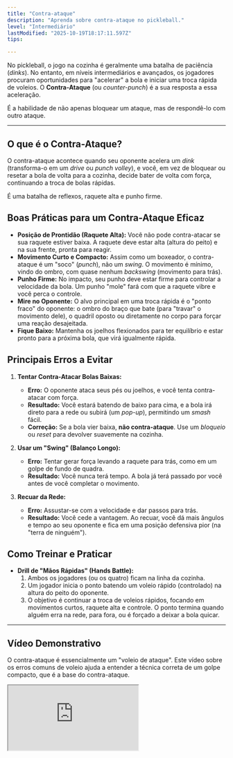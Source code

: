 ```yaml
---
title: "Contra-ataque"
description: "Aprenda sobre contra-ataque no pickleball."
level: "Intermediário"
lastModified: "2025-10-19T18:17:11.597Z"
tips:

---
```


No pickleball, o jogo na cozinha é geralmente uma batalha de paciência (*dinks*). No entanto, em níveis intermediários e avançados, os jogadores procuram oportunidades para "acelerar" a bola e iniciar uma troca rápida de voleios. O **Contra-Ataque** (ou *counter-punch*) é a sua resposta a essa aceleração.

É a habilidade de não apenas bloquear um ataque, mas de respondê-lo com outro ataque.

---

## O que é o Contra-Ataque?

O contra-ataque acontece quando seu oponente acelera um *dink* (transforma-o em um *drive* ou *punch volley*), e você, em vez de bloquear ou resetar a bola de volta para a cozinha, decide bater de volta com força, continuando a troca de bolas rápidas.

É uma batalha de reflexos, raquete alta e punho firme.

## Boas Práticas para um Contra-Ataque Eficaz

* **Posição de Prontidão (Raquete Alta):** Você não pode contra-atacar se sua raquete estiver baixa. A raquete deve estar alta (altura do peito) e na sua frente, pronta para reagir.
* **Movimento Curto e Compacto:** Assim como um boxeador, o contra-ataque é um "soco" (*punch*), não um *swing*. O movimento é mínimo, vindo do ombro, com quase nenhum *backswing* (movimento para trás).
* **Punho Firme:** No impacto, seu punho deve estar firme para controlar a velocidade da bola. Um punho "mole" fará com que a raquete vibre e você perca o controle.
* **Mire no Oponente:** O alvo principal em uma troca rápida é o "ponto fraco" do oponente: o ombro do braço que bate (para "travar" o movimento dele), o quadril oposto ou diretamente no corpo para forçar uma reação desajeitada.
* **Fique Baixo:** Mantenha os joelhos flexionados para ter equilíbrio e estar pronto para a próxima bola, que virá igualmente rápida.

## Principais Erros a Evitar

1.  **Tentar Contra-Atacar Bolas Baixas:**
    * **Erro:** O oponente ataca seus pés ou joelhos, e você tenta contra-atacar com força.
    * **Resultado:** Você estará batendo de baixo para cima, e a bola irá direto para a rede ou subirá (um *pop-up*), permitindo um *smash* fácil.
    * **Correção:** Se a bola vier baixa, **não contra-ataque**. Use um *bloqueio* ou *reset* para devolver suavemente na cozinha.

2.  **Usar um "Swing" (Balanço Longo):**
    * **Erro:** Tentar gerar força levando a raquete para trás, como em um golpe de fundo de quadra.
    * **Resultado:** Você nunca terá tempo. A bola já terá passado por você antes de você completar o movimento.

3.  **Recuar da Rede:**
    * **Erro:** Assustar-se com a velocidade e dar passos para trás.
    * **Resultado:** Você cede a vantagem. Ao recuar, você dá mais ângulos e tempo ao seu oponente e fica em uma posição defensiva pior (na "terra de ninguém").

## Como Treinar e Praticar

* **Drill de "Mãos Rápidas" (Hands Battle):**
    1.  Ambos os jogadores (ou os quatro) ficam na linha da cozinha.
    2.  Um jogador inicia o ponto batendo um voleio rápido (controlado) na altura do peito do oponente.
    3.  O objetivo é continuar a troca de voleios rápidos, focando em movimentos curtos, raquete alta e controle. O ponto termina quando alguém erra na rede, para fora, ou é forçado a deixar a bola quicar.

---

## Vídeo Demonstrativo

O contra-ataque é essencialmente um "voleio de ataque". Este vídeo sobre os erros comuns de voleio ajuda a entender a técnica correta de um golpe compacto, que é a base do contra-ataque.

<div class="youtube-video">
  <iframe 
    src="https://www.youtube.com/embed/XyRo_pM2r_4?rel=0&modestbranding=1&fs=1&cc_load_policy=1" 
    title="3 Principais Erros de Voleio (YouTube)" 
    allow="accelerometer; autoplay; clipboard-write; encrypted-media; gyroscope; picture-in-picture" 
    allowfullscreen>
  </iframe>
</div>